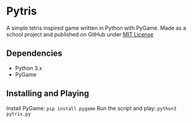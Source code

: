 # Pytris
A simple tetris inspired game written in Python with PyGame. Made as a school project and published on GitHub under [MIT License](LICENSE)
## Dependencies
- Python 3.x
- PyGame
## Installing and Playing
Install PyGame:
`pip install pygame`
Run the script and play:
`python3 pytris.py`